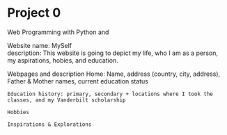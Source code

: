# Project 0

Web Programming with Python and 

Website name: MySelf    
    description: This website is going to depict my life, who I am as a person, my aspirations,
    hobies, and education.

Webpages and description
    Home: Name, address (country, city, address), Father & Mother names, current education status

    Education history: primary, secondary + locations where I took the classes, and my Vanderbilt scholarship

    Hobbies

    Inspirations & Explorations

